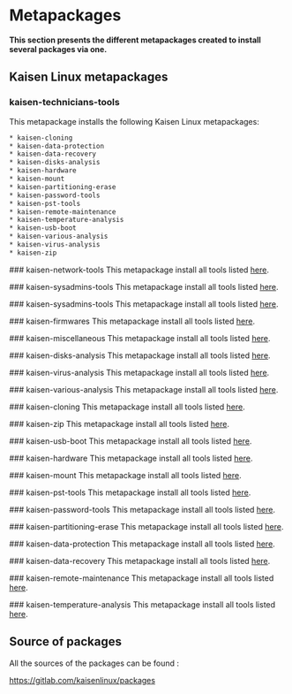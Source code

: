 # Metapackages

**This section presents the different metapackages created to install several packages via one.**

## Kaisen Linux metapackages
### kaisen-technicians-tools
This metapackage installs the following Kaisen Linux metapackages:

```bash
* kaisen-cloning
* kaisen-data-protection
* kaisen-data-recovery
* kaisen-disks-analysis
* kaisen-hardware
* kaisen-mount
* kaisen-partitioning-erase
* kaisen-password-tools
* kaisen-pst-tools
* kaisen-remote-maintenance
* kaisen-temperature-analysis
* kaisen-usb-boot
* kaisen-various-analysis
* kaisen-virus-analysis
* kaisen-zip
```

### kaisen-network-tools
This metapackage install all tools listed [here](https://kaisenlinux.org/documentation/packages.html#kaisen-network-tools).

### kaisen-sysadmins-tools
This metapackage install all tools listed [here](https://kaisenlinux.org/documentation/packages.html#kaisen-sysadmins-tools).

### kaisen-sysadmins-tools
This metapackage install all tools listed [here](https://kaisenlinux.org/documentation/packages.html#kaisen-sysadmins-tools).

### kaisen-firmwares
This metapackage install all tools listed [here](https://kaisenlinux.org/documentation/packages.html#kaisen-firmwares).

### kaisen-miscellaneous
This metapackage install all tools listed [here](https://kaisenlinux.org/documentation/packages.html#kaisen-miscellaneous).

### kaisen-disks-analysis
This metapackage install all tools listed [here](https://kaisenlinux.org/documentation/packages.html#kaisen-disks-analysis).

### kaisen-virus-analysis
This metapackage install all tools listed [here](https://kaisenlinux.org/documentation/packages.html#kaisen-virus-analysis).

### kaisen-various-analysis
This metapackage install all tools listed [here](https://kaisenlinux.org/documentation/packages.html#kaisen-various-analysis).

### kaisen-cloning
This metapackage install all tools listed [here](https://kaisenlinux.org/documentation/packages.html#kaisen-cloning).

### kaisen-zip
This metapackage install all tools listed [here](https://kaisenlinux.org/documentation/packages.html#kaisen-zip).

### kaisen-usb-boot
This metapackage install all tools listed [here](https://kaisenlinux.org/documentation/packages.html#kaisen-usb-boot).

### kaisen-hardware
This metapackage install all tools listed [here](https://kaisenlinux.org/documentation/packages.html#kaisen-hardware).

### kaisen-mount
This metapackage install all tools listed [here](https://kaisenlinux.org/documentation/packages.html#kaisen-mount).

### kaisen-pst-tools
This metapackage install all tools listed [here](https://kaisenlinux.org/documentation/packages.html#kaisen-pst-tools).

### kaisen-password-tools
This metapackage install all tools listed [here](https://kaisenlinux.org/documentation/packages.html#kaisen-password-tools).

### kaisen-partitioning-erase
This metapackage install all tools listed [here](https://kaisenlinux.org/documentation/packages.html#kaisen-partitioning-erase).

### kaisen-data-protection
This metapackage install all tools listed [here](https://kaisenlinux.org/documentation/packages.html#kaisen-data-protection).

### kaisen-data-recovery
This metapackage install all tools listed [here](https://kaisenlinux.org/documentation/packages.html#kaisen-data-recovery).

### kaisen-remote-maintenance
This metapackage install all tools listed [here](https://kaisenlinux.org/documentation/packages.html#kaisen-remote-maintenance).

### kaisen-temperature-analysis
This metapackage install all tools listed [here](https://kaisenlinux.org/documentation/packages.html#kaisen-temperature-analysis).

## Source of packages
All the sources of the packages can be found :

https://gitlab.com/kaisenlinux/packages